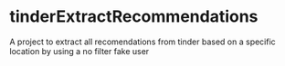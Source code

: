 # tinderExtractRecommendations
A project to extract all recomendations from tinder based on a specific location by using a no filter fake user

